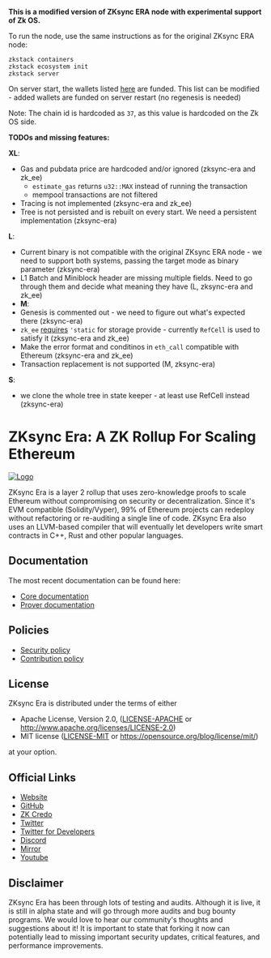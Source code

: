 **This is a modified version of ZKsync ERA node with experimental support of Zk OS.**

To run the node, use the same instructions as for the original ZKsync ERA node:

```
zkstack containers
zkstack ecosystem init
zkstack server
```

On server start, the wallets listed
[here](https://github.com/matter-labs/zksync-era/blob/zkos-dev/core/node/zkos_state_keeper/src/keeper.rs#L188) are
funded. This list can be modified - added wallets are funded on server restart (no regenesis is needed)

Note: The chain id is hardcoded as `37`, as this value is hardcoded on the Zk OS side.

**TODOs and missing features:**

**XL**:

- Gas and pubdata price are hardcoded and/or ignored (zksync-era and zk_ee)
  - `estimate_gas` returns `u32::MAX` instead of running the transaction
  - mempool transactions are not filtered
- Tracing is not implemented (zksync-era and zk_ee)
- Tree is not persisted and is rebuilt on every start. We need a persistent implementation (zksync-era)

**L**:

- Current binary is not compatible with the original ZKsync ERA node - we need to support both systems, passing the
  target mode as binary parameter (zksync-era)
- L1 Batch and Miniblock header are missing multiple fields. Need to go through them and decide what meaning they have
  (L, zksync-era and zk_ee)
- **M**:
- Genesis is commented out - we need to figure out what's expected there (zksync-era)
- `zk_ee` [requires](https://github.com/matter-labs/zk_ee/blob/main/forward_system/src/run/tree.rs#L9) `'static` for
  storage provide - currently `RefCell` is used to satisfy it (zksync-era and zk_ee)
- Make the error format and conditinos in `eth_call` compatible with Ethereum (zksync-era and zk_ee)
- Transaction replacement is not supported (M, zksync-era)

**S**:

- we clone the whole tree in state keeper - at least use RefCell instead (zksync-era)

# ZKsync Era: A ZK Rollup For Scaling Ethereum

[![Logo](eraLogo.png)](https://zksync.io/)

ZKsync Era is a layer 2 rollup that uses zero-knowledge proofs to scale Ethereum without compromising on security or
decentralization. Since it's EVM compatible (Solidity/Vyper), 99% of Ethereum projects can redeploy without refactoring
or re-auditing a single line of code. ZKsync Era also uses an LLVM-based compiler that will eventually let developers
write smart contracts in C++, Rust and other popular languages.

## Documentation

The most recent documentation can be found here:

- [Core documentation](https://matter-labs.github.io/zksync-era/core/latest/)
- [Prover documentation](https://matter-labs.github.io/zksync-era/prover/latest/)

## Policies

- [Security policy](SECURITY.md)
- [Contribution policy](CONTRIBUTING.md)

## License

ZKsync Era is distributed under the terms of either

- Apache License, Version 2.0, ([LICENSE-APACHE](LICENSE-APACHE) or <http://www.apache.org/licenses/LICENSE-2.0>)
- MIT license ([LICENSE-MIT](LICENSE-MIT) or <https://opensource.org/blog/license/mit/>)

at your option.

## Official Links

- [Website](https://zksync.io/)
- [GitHub](https://github.com/matter-labs)
- [ZK Credo](https://github.com/zksync/credo)
- [Twitter](https://twitter.com/zksync)
- [Twitter for Developers](https://twitter.com/zkSyncDevs)
- [Discord](https://join.zksync.dev/)
- [Mirror](https://zksync.mirror.xyz/)
- [Youtube](https://www.youtube.com/@zkSync-era)

## Disclaimer

ZKsync Era has been through lots of testing and audits. Although it is live, it is still in alpha state and will go
through more audits and bug bounty programs. We would love to hear our community's thoughts and suggestions about it! It
is important to state that forking it now can potentially lead to missing important security updates, critical features,
and performance improvements.
